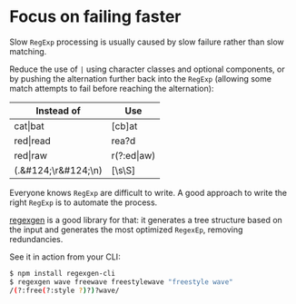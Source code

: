 # Focus on failing faster

Slow `RegExp` processing is usually caused by slow failure rather than slow matching.

Reduce the use of `|` using character classes and optional components, or by pushing the alternation further back into the `RegExp` (allowing some match attempts to fail before reaching the alternation):

| Instead of            | Use             |
|-----------------------|-----------------|
| cat&#124;bat          | [cb]at          |
| red&#124;read         | rea?d           |
| red&#124;raw          | r(?:ed&#124;aw) |
| (.\&#124;\r\&#124;\n) | [\s\S]          |

Everyone knows `RegExp` are difficult to write. A good approach to write the right `RegExp` is to automate the process.

[regexgen](https://github.com/devongovett/regexgen#regexgen) is a good library for that: it generates a tree structure based on the input and generates the most optimized `RegexEp`, removing redundancies.

See it in action from your CLI:

```bash
$ npm install regexgen-cli
$ regexgen wave freewave freestylewave "freestyle wave"
/(?:free(?:style ?)?)?wave/
```
